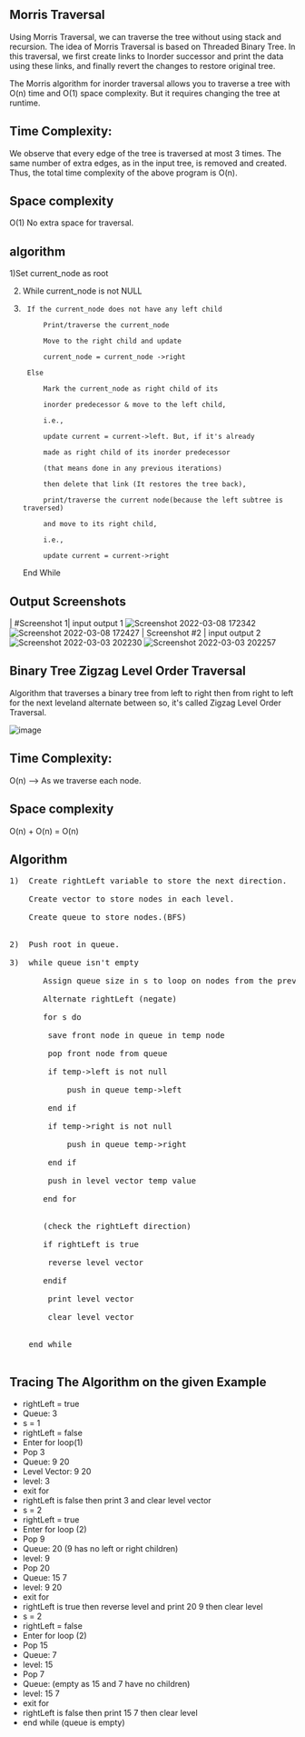 ## Morris Traversal
Using Morris Traversal, we can traverse the tree without using stack and recursion. The idea of Morris Traversal is based on Threaded Binary Tree. In this traversal, we first create links to Inorder successor and print the data using these links, and finally revert the changes to restore original tree. 

The Morris algorithm for inorder traversal allows you to traverse a tree with O(n) time and O(1) space complexity. But it requires changing the tree at runtime.
## Time Complexity:
We observe that every edge of the tree is traversed at most 3 times. The same number of extra edges, as in the input tree, is removed and created. Thus, the total time complexity of the above program is O(n).
## Space complexity 
O(1)  No extra space for traversal.

## algorithm
1)Set current_node as root 

2)  While current_node is not NULL
3)  
        If the current_node does not have any left child
        
            Print/traverse the current_node
            
            Move to the right child and update 
            
            current_node = current_node ->right
            
        Else
        
            Mark the current_node as right child of its 
            
            inorder predecessor & move to the left child, 
            
            i.e., 
            
            update current = current->left. But, if it's already 
            
            made as right child of its inorder predecessor 
            
            (that means done in any previous iterations) 
            
            then delete that link (It restores the tree back), 
            
            print/traverse the current node(because the left subtree is traversed)
            
            and move to its right child, 
            
            i.e., 
            
            update current = current->right  
            
    End While

## Output Screenshots
| #Screenshot 1|
input output 1
![Screenshot 2022-03-08 172342](https://user-images.githubusercontent.com/78430607/157233621-1e25b74d-05e7-4b57-9586-7852b6ace4cf.png)
![Screenshot 2022-03-08 172427](https://user-images.githubusercontent.com/78430607/157233639-ab9b9271-5348-46f0-8514-f1ab629d2634.png)
| Screenshot #2  |
input output 2
![Screenshot 2022-03-03 202230](https://user-images.githubusercontent.com/78430607/156589622-279cf956-58e5-4672-9d8e-1187201d38ab.png)
![Screenshot 2022-03-03 202257](https://user-images.githubusercontent.com/78430607/156589641-7dfd9e98-c523-4375-b39a-07127f84720b.png)



## Binary Tree Zigzag Level Order Traversal
Algorithm that traverses a binary tree from left to right then from right to left for the next leveland alternate between so, it's called Zigzag Level Order Traversal.

![image](https://user-images.githubusercontent.com/29145628/165636674-e022fb00-9e58-457c-90c9-15f0e4d956d9.png)
	
## Time Complexity:
O(n) --> As we traverse each node.
## Space complexity 
O(n) + O(n) = O(n)

## Algorithm
<pre>
1)  Create rightLeft variable to store the next direction.<br>
    Create vector to store nodes in each level.<br>
    Create queue to store nodes.(BFS)<br>

2)  Push root in queue.<br>
3)  while queue isn't empty<br>
       Assign queue size in s to loop on nodes from the previous level<br>
       Alternate rightLeft (negate)<br>
       for s do<br>
        save front node in queue in temp node<br>
        pop front node from queue<br>
        if temp->left is not null<br>
            push in queue temp->left<br>
        end if<br>
        if temp->right is not null<br>
            push in queue temp->right<br>
        end if<br>
        push in level vector temp value<br>
       end for<br>

       (check the rightLeft direction)<br>
       if rightLeft is true<br>
        reverse level vector<br>
       endif<br>
        print level vector<br>
        clear level vector<br>
            
    end while<br>
</pre>

## Tracing The Algorithm on the given Example

- rightLeft = true
- Queue: 3
- s = 1
- rightLeft = false
- Enter for loop(1)
- Pop 3
- Queue: 9 20
- Level Vector: 9 20
- level: 3
- exit for
- rightLeft is false then print 3 and clear level vector
- s = 2
- rightLeft = true
- Enter for loop (2)
- Pop 9
- Queue: 20    (9 has no left or right children)
- level: 9
- Pop 20
- Queue: 15 7
- level: 9 20
- exit for
- rightLeft is true then reverse level and print 20 9 then clear level
- s = 2
- rightLeft = false
- Enter for loop (2)
- Pop 15
- Queue: 7
- level: 15
- Pop 7
- Queue: (empty as 15 and 7 have no children)
- level: 15 7
- exit for
- rightLeft is false then print 15 7 then clear level
- end while (queue is empty)
